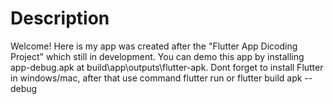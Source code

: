 # Description
Welcome! Here is my app was created after the "Flutter App Dicoding Project" which still in development. You can demo this app by installing app-debug.apk at build\app\outputs\flutter-apk. Dont forget to install Flutter in windows/mac, after that use command flutter run or flutter build apk --debug
